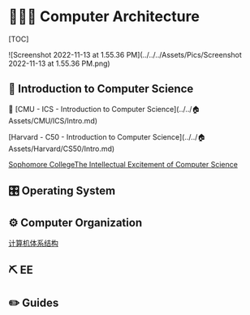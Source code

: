 # 👷🏾‍♂️ Computer Architecture



[TOC]



![Screenshot 2022-11-13 at 1.55.36 PM](../../../Assets/Pics/Screenshot 2022-11-13 at 1.55.36 PM.png)



## 🚪 Introduction to Computer Science

🚀 [CMU - ICS - Introduction to Computer Science](../../🏠 Assets/CMU/ICS/Intro.md) 

[Harvard - C50 - Introduction to Computer Science](../../🏠 Assets/Harvard/CS50/Intro.md) 

[Sophomore CollegeThe Intellectual Excitement of Computer Science](https://cs.stanford.edu/people/eroberts/courses/soco/)



## 🎛️ Operating System





## ⚙️ Computer Organization

[计算机体系结构](https://foxsen.github.io/archbase/)



## ⛏  EE





## ✏️ Guides
